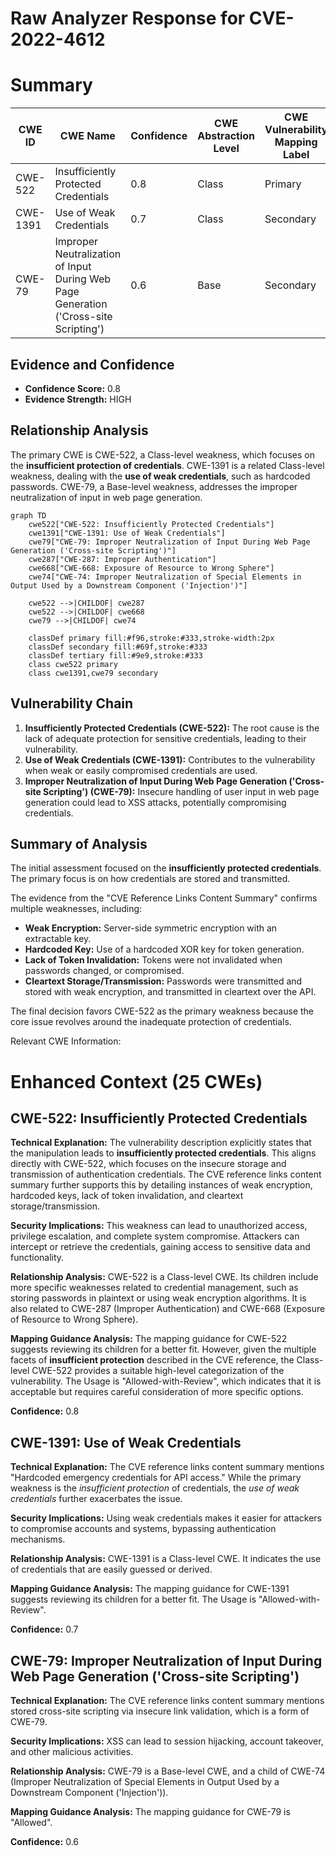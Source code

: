 # Raw Analyzer Response for CVE-2022-4612

# Summary
| CWE ID | CWE Name | Confidence | CWE Abstraction Level | CWE Vulnerability Mapping Label | CWE-Vulnerability Mapping Notes |
|---|---|---|---|---|---|
| CWE-522 | Insufficiently Protected Credentials | 0.8 | Class | Primary | Allowed-with-Review |
| CWE-1391 | Use of Weak Credentials | 0.7 | Class | Secondary | Allowed-with-Review |
| CWE-79 | Improper Neutralization of Input During Web Page Generation ('Cross-site Scripting') | 0.6 | Base | Secondary | Allowed |

## Evidence and Confidence

*   **Confidence Score:** 0.8
*   **Evidence Strength:** HIGH

## Relationship Analysis
The primary CWE is CWE-522, a Class-level weakness, which focuses on the **insufficient protection of credentials**. CWE-1391 is a related Class-level weakness, dealing with the **use of weak credentials**, such as hardcoded passwords. CWE-79, a Base-level weakness, addresses the improper neutralization of input in web page generation.

```mermaid
graph TD
    cwe522["CWE-522: Insufficiently Protected Credentials"]
    cwe1391["CWE-1391: Use of Weak Credentials"]
    cwe79["CWE-79: Improper Neutralization of Input During Web Page Generation ('Cross-site Scripting')"]
    cwe287["CWE-287: Improper Authentication"]
    cwe668["CWE-668: Exposure of Resource to Wrong Sphere"]
    cwe74["CWE-74: Improper Neutralization of Special Elements in Output Used by a Downstream Component ('Injection')"]
    
    cwe522 -->|CHILDOF| cwe287
    cwe522 -->|CHILDOF| cwe668
    cwe79 -->|CHILDOF| cwe74

    classDef primary fill:#f96,stroke:#333,stroke-width:2px
    classDef secondary fill:#69f,stroke:#333
    classDef tertiary fill:#9e9,stroke:#333
    class cwe522 primary
    class cwe1391,cwe79 secondary
```

## Vulnerability Chain
1.  **Insufficiently Protected Credentials (CWE-522):** The root cause is the lack of adequate protection for sensitive credentials, leading to their vulnerability.
2.  **Use of Weak Credentials (CWE-1391):** Contributes to the vulnerability when weak or easily compromised credentials are used.
3.  **Improper Neutralization of Input During Web Page Generation ('Cross-site Scripting') (CWE-79):** Insecure handling of user input in web page generation could lead to XSS attacks, potentially compromising credentials.

## Summary of Analysis
The initial assessment focused on the **insufficiently protected credentials**. The primary focus is on how credentials are stored and transmitted.

The evidence from the "CVE Reference Links Content Summary" confirms multiple weaknesses, including:

*   **Weak Encryption:** Server-side symmetric encryption with an extractable key.
*   **Hardcoded Key:** Use of a hardcoded XOR key for token generation.
*   **Lack of Token Invalidation:** Tokens were not invalidated when passwords changed, or compromised.
*   **Cleartext Storage/Transmission:** Passwords were transmitted and stored with weak encryption, and transmitted in cleartext over the API.

The final decision favors CWE-522 as the primary weakness because the core issue revolves around the inadequate protection of credentials.

Relevant CWE Information:

# Enhanced Context (25 CWEs)

## CWE-522: Insufficiently Protected Credentials
**Technical Explanation:**
The vulnerability description explicitly states that the manipulation leads to **insufficiently protected credentials**. This aligns directly with CWE-522, which focuses on the insecure storage and transmission of authentication credentials. The CVE reference links content summary further supports this by detailing instances of weak encryption, hardcoded keys, lack of token invalidation, and cleartext storage/transmission.

**Security Implications:**
This weakness can lead to unauthorized access, privilege escalation, and complete system compromise. Attackers can intercept or retrieve the credentials, gaining access to sensitive data and functionality.

**Relationship Analysis:**
CWE-522 is a Class-level CWE. Its children include more specific weaknesses related to credential management, such as storing passwords in plaintext or using weak encryption algorithms. It is also related to CWE-287 (Improper Authentication) and CWE-668 (Exposure of Resource to Wrong Sphere).

**Mapping Guidance Analysis:**
The mapping guidance for CWE-522 suggests reviewing its children for a better fit. However, given the multiple facets of **insufficient protection** described in the CVE reference, the Class-level CWE-522 provides a suitable high-level categorization of the vulnerability. The Usage is "Allowed-with-Review", which indicates that it is acceptable but requires careful consideration of more specific options.

**Confidence:** 0.8

## CWE-1391: Use of Weak Credentials
**Technical Explanation:**
The CVE reference links content summary mentions "Hardcoded emergency credentials for API access." While the primary weakness is the *insufficient protection* of credentials, the *use of weak credentials* further exacerbates the issue.

**Security Implications:**
Using weak credentials makes it easier for attackers to compromise accounts and systems, bypassing authentication mechanisms.

**Relationship Analysis:**
CWE-1391 is a Class-level CWE. It indicates the use of credentials that are easily guessed or derived.

**Mapping Guidance Analysis:**
The mapping guidance for CWE-1391 suggests reviewing its children for a better fit. The Usage is "Allowed-with-Review".

**Confidence:** 0.7

## CWE-79: Improper Neutralization of Input During Web Page Generation ('Cross-site Scripting')
**Technical Explanation:**
The CVE reference links content summary mentions stored cross-site scripting via insecure link validation, which is a form of CWE-79.

**Security Implications:**
XSS can lead to session hijacking, account takeover, and other malicious activities.

**Relationship Analysis:**
CWE-79 is a Base-level CWE, and a child of CWE-74 (Improper Neutralization of Special Elements in Output Used by a Downstream Component ('Injection')).

**Mapping Guidance Analysis:**
The mapping guidance for CWE-79 is "Allowed".

**Confidence:** 0.6